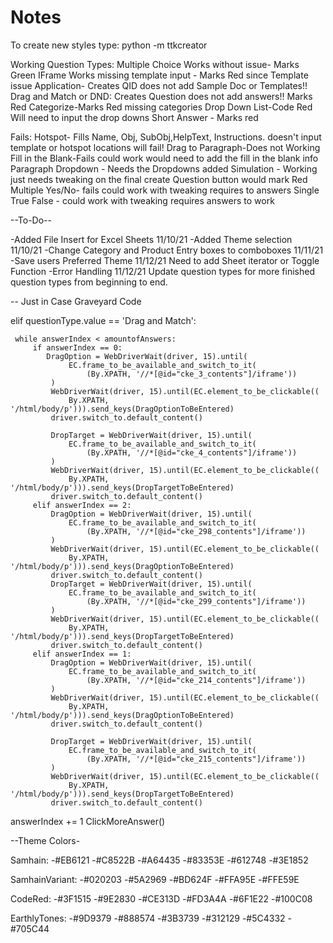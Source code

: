 # Notes

To create new styles type: python -m ttkcreator

Working Question Types:
Multiple Choice Works without issue- Marks Green
IFrame Works missing template input - Marks Red since Template issue
Application- Creates QID does not add Sample Doc or Templates!!
Drag and Match or DND: Creates Question does not add answers!! Marks Red
Categorize-Marks Red missing categories
Drop Down List-Code Red Will need to input the drop downs
Short Answer - Marks red

Fails:
Hotspot- Fills Name, Obj, SubObj,HelpText, Instructions. doesn't input template or hotspot locations will fail!
Drag to Paragraph-Does not Working
Fill in the Blank-Fails could work would need to add the fill in the blank info
Paragraph Dropdown - Needs the Dropdowns added
Simulation - Working just needs tweaking on the final create Question button would mark Red
Multiple Yes/No- fails could work with tweaking requires to answers
Single True False - could work with tweaking requires answers to work

--To-Do--

-Added File Insert for Excel Sheets 11/10/21
-Added Theme selection 11/10/21
-Change Category and Product Entry boxes to comboboxes 11/11/21
-Save users Preferred Theme 11/12/21
Need to add Sheet iterator or Toggle Function
-Error Handling 11/12/21
Update question types for more finished question types from beginning to end.


-- Just in Case Graveyard Code

elif questionType.value == 'Drag and Match':

     while answerIndex < amountofAnswers:
         if answerIndex == 0:
            DragOption = WebDriverWait(driver, 15).until(
                 EC.frame_to_be_available_and_switch_to_it(
                     (By.XPATH, '//*[@id="cke_3_contents"]/iframe'))
             )
             WebDriverWait(driver, 15).until(EC.element_to_be_clickable((
                 By.XPATH, '/html/body/p'))).send_keys(DragOptionToBeEntered)
             driver.switch_to.default_content()

             DropTarget = WebDriverWait(driver, 15).until(
                 EC.frame_to_be_available_and_switch_to_it(
                     (By.XPATH, '//*[@id="cke_4_contents"]/iframe'))
             )
             WebDriverWait(driver, 15).until(EC.element_to_be_clickable((
                 By.XPATH, '/html/body/p'))).send_keys(DropTargetToBeEntered)
             driver.switch_to.default_content()
         elif answerIndex == 2:
             DragOption = WebDriverWait(driver, 15).until(
                 EC.frame_to_be_available_and_switch_to_it(
                     (By.XPATH, '//*[@id="cke_298_contents"]/iframe'))
             )
             WebDriverWait(driver, 15).until(EC.element_to_be_clickable((
                 By.XPATH, '/html/body/p'))).send_keys(DragOptionToBeEntered)
             driver.switch_to.default_content()
             DropTarget = WebDriverWait(driver, 15).until(
                 EC.frame_to_be_available_and_switch_to_it(
                     (By.XPATH, '//*[@id="cke_299_contents"]/iframe'))
             )
             WebDriverWait(driver, 15).until(EC.element_to_be_clickable((
                 By.XPATH, '/html/body/p'))).send_keys(DropTargetToBeEntered)
             driver.switch_to.default_content()
         elif answerIndex == 1:
             DragOption = WebDriverWait(driver, 15).until(
                 EC.frame_to_be_available_and_switch_to_it(
                     (By.XPATH, '//*[@id="cke_214_contents"]/iframe'))
             )
             WebDriverWait(driver, 15).until(EC.element_to_be_clickable((
                 By.XPATH, '/html/body/p'))).send_keys(DragOptionToBeEntered)
             driver.switch_to.default_content()

             DropTarget = WebDriverWait(driver, 15).until(
                 EC.frame_to_be_available_and_switch_to_it(
                     (By.XPATH, '//*[@id="cke_215_contents"]/iframe'))
             )
             WebDriverWait(driver, 15).until(EC.element_to_be_clickable((
                 By.XPATH, '/html/body/p'))).send_keys(DropTargetToBeEntered)
             driver.switch_to.default_content()

answerIndex += 1
ClickMoreAnswer()

--Theme Colors-

Samhain:
 -#EB6121
 -#C8522B
 -#A64435
 -#83353E
 -#612748
 -#3E1852

SamhainVariant:
 -#020203
 -#5A2969
 -#BD624F
 -#FFA95E
 -#FFE59E

CodeRed:
 -#3F1515
 -#9E2830
 -#CE313D
 -#FD3A4A
 -#6F1E22
 -#100C08

EarthlyTones:
 -#9D9379
 -#888574
 -#3B3739
 -#312129
 -#5C4332
 -#705C44